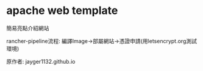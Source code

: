 # apache web template

簡易亮點介紹網站

rancher-pipeline流程: 編譯Image->部屬網站->憑證申請(用letsencrypt.org測試環境)

原作者: jayger1132.github.io
